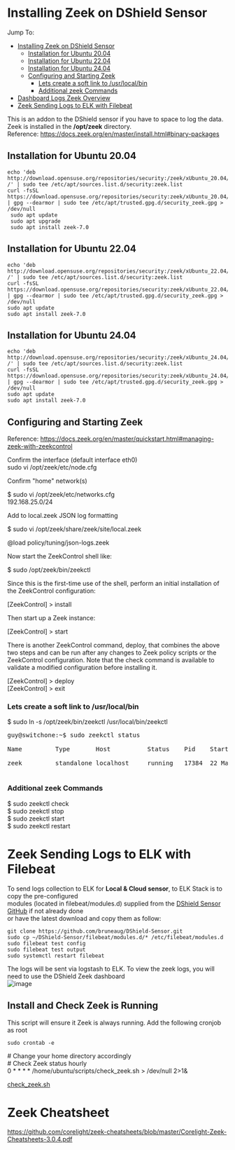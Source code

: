 # Installing Zeek on DShield Sensor
Jump To:
- [Installing Zeek on DShield Sensor](#Installing-Zeek-on-DShield-Sensor)
  - [Installation for Ubuntu 20.04](#Installation-for-Ubuntu-20\.04)
  - [Installation for Ubuntu 22.04](#Installation-for-Ubuntu-22\.04)
  - [Installation for Ubuntu 24.04](#Installation-for-Ubuntu-24\.04)
  - [Configuring and Starting Zeek](#Configuring-and-Starting-Zeek)
    - [Lets create a soft link to /usr/local/bin](#Lets-create-a-soft-link-to-/usr/local/bin)
    - [Additional zeek Commands](#Additional-zeek-Commands)
- [Dashboard Logs Zeek Overview](#Dashboard-Logs-Zeek-Overview)
- [Zeek Sending Logs to ELK with Filebeat](#Zeek-Sending-Logs-to-ELK-with-Filebeat)

This is an addon to the DShield sensor if you have to space to log the data. Zeek is installed in the **/opt/zeek** directory.<br>
Reference: https://docs.zeek.org/en/master/install.html#binary-packages
## Installation for Ubuntu 20.04
````
echo 'deb http://download.opensuse.org/repositories/security:/zeek/xUbuntu_20.04/ /' | sudo tee /etc/apt/sources.list.d/security:zeek.list
curl -fsSL https://download.opensuse.org/repositories/security:zeek/xUbuntu_20.04/Release.key | gpg --dearmor | sudo tee /etc/apt/trusted.gpg.d/security_zeek.gpg > /dev/null
 sudo apt update
 sudo apt upgrade
 sudo apt install zeek-7.0
````
## Installation for Ubuntu 22.04
````
echo 'deb http://download.opensuse.org/repositories/security:/zeek/xUbuntu_22.04/ /' | sudo tee /etc/apt/sources.list.d/security:zeek.list
curl -fsSL https://download.opensuse.org/repositories/security:zeek/xUbuntu_22.04/Release.key | gpg --dearmor | sudo tee /etc/apt/trusted.gpg.d/security_zeek.gpg > /dev/null
sudo apt update
sudo apt install zeek-7.0
````
## Installation for Ubuntu 24.04
````
echo 'deb http://download.opensuse.org/repositories/security:/zeek/xUbuntu_24.04/ /' | sudo tee /etc/apt/sources.list.d/security:zeek.list
curl -fsSL https://download.opensuse.org/repositories/security:zeek/xUbuntu_24.04/Release.key | gpg --dearmor | sudo tee /etc/apt/trusted.gpg.d/security_zeek.gpg > /dev/null
sudo apt update
sudo apt install zeek-7.0
````

## Configuring and Starting Zeek

Reference: https://docs.zeek.org/en/master/quickstart.html#managing-zeek-with-zeekcontrol

Confirm the interface (default interface eth0)<br>
sudo vi /opt/zeek/etc/node.cfg<br>

Confirm "home" network(s)<br>

$ sudo vi /opt/zeek/etc/networks.cfg<br>
192.168.25.0/24<br>

Add to local.zeek JSON log formatting<br>

$ sudo vi /opt/zeek/share/zeek/site/local.zeek<br>

@load policy/tuning/json-logs.zeek<br>

 Now start the ZeekControl shell like:<br>

$ sudo /opt/zeek/bin/zeekctl<br>

Since this is the first-time use of the shell, perform an initial installation of the ZeekControl configuration:<br>

[ZeekControl] > install<br>

Then start up a Zeek instance:<br>

[ZeekControl] > start<br>

There is another ZeekControl command, deploy, that combines the above two steps and can be run after any changes to Zeek policy scripts or the ZeekControl configuration. Note that the check command is available to validate a modified configuration before installing it.<br>

[ZeekControl] > deploy<br>
[ZeekControl] > exit<br>

### Lets create a soft link to /usr/local/bin

$ sudo ln -s /opt/zeek/bin/zeekctl /usr/local/bin/zeekctl<br>
<pre>
guy@switchone:~$ sudo zeekctl status<br>
Name         Type       Host          Status    Pid    Started<br>
zeek         standalone localhost     running   17384  22 Mar 16:44:04<br>
</pre>

### Additional zeek Commands

$ sudo zeekctl check<br>
$ sudo zeekctl stop<br>
$ sudo zeekctl start<br>
$ sudo zeekctl restart<br>

# Zeek Sending Logs to ELK with Filebeat
To send logs collection to ELK for **Local & Cloud sensor**, to ELK Stack is to copy the pre-configured<br>
modules (located in filebeat/modules.d) supplied from the [DShield Sensor GitHub](https://github.com/bruneaug/DShield-Sensor) if not already done <br>
or have the latest download and copy them as follow:<br>
````
git clone https://github.com/bruneaug/DShield-Sensor.git
sudo cp ~/DShield-Sensor/filebeat/modules.d/* /etc/filebeat/modules.d
sudo filebeat test config
sudo filebeat test output
sudo systemctl restart filebeat
````
The logs will be sent via logstash to ELK. To view the zeek logs, you will need to use the DShield Zeek dashboard<br>
![image](https://github.com/user-attachments/assets/adf009d2-f3a3-4bb5-b70d-f96d8d3427ab)

## Install and Check Zeek is Running
This script will ensure it Zeek is always running.
Add the following cronjob as root<br>
````
sudo crontab -e
````
\# Change your home directory accordingly<br>
\# Check Zeek status hourly<br>
0 * * * * /home/ubuntu/scripts/check_zeek.sh > /dev/null 2>1&

[check_zeek.sh](https://raw.githubusercontent.com/bruneaug/DShield-Sensor/refs/heads/main/sensor_scripts/check_zeek.sh)

# Zeek Cheatsheet

https://github.com/corelight/zeek-cheatsheets/blob/master/Corelight-Zeek-Cheatsheets-3.0.4.pdf
